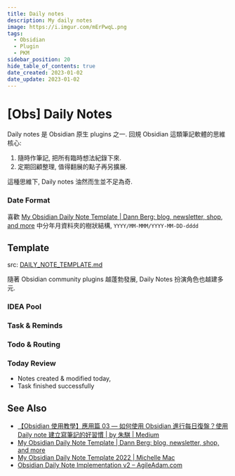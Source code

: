 ```yaml
---
title: Daily notes
description: My daily notes
image: https://i.imgur.com/mErPwqL.png
tags:
  - Obsidian
  - Plugin
  - PKM
sidebar_position: 20
hide_table_of_contents: true
date_created: 2023-01-02
date_update: 2023-01-02
---
```


# [Obs] Daily Notes

Daily notes 是 Obsidian 原生 plugins 之一.
回規 Obsidian 這類筆記軟體的思維核心:

1. 隨時作筆記, 把所有臨時想法紀錄下來.
2. 定期回顧整理, 值得翻展的點子再另擴展.

這種思維下, Daily notes 油然而生並不足為奇.

### Date Format

喜歡 [My Obsidian Daily Note Template | Dann Berg: blog, newsletter, shop, and more](https://dannb.org/blog/2022/obsidian-daily-note-template/)
中分年月資料夾的樹狀結構, `YYYY/MM-MMM/YYYY-MM-DD-dddd`

## Template

src: [DAILY_NOTE_TEMPLATE.md](https://raw.githubusercontent.com/kywk/kywk.github.io/_templates/DAILY_NOTE_TEMPLATE.md)

隨著 Obsidian community plugins 越蓬勃發展, Daily Notes 扮演角色也越建多元.

### IDEA Pool

### Task & Reminds

### Todo & Routing

### Today Review

- Notes created & modified today,
- Task finished successfully

## See Also

- [【Obsidian 使用教學】應用篇 03 — 如何使用 Obsidian 進行每日復盤？使用 Daily note 建立寫筆記的好習慣 | by 朱騏 | Medium](https://chuhenry.medium.com/obsidian-使用教學-應用篇-03-如何使用-obsidian-進行每日復盤-2285e313884d)
- [My Obsidian Daily Note Template | Dann Berg: blog, newsletter, shop, and more](https://dannb.org/blog/2022/obsidian-daily-note-template/)
- [My Obsidian Daily Note Template 2022 | Michelle Mac](https://heymichellemac.com/obsidian-daily-note-2022)
- [Obsidian Daily Note Implementation v2 – AgileAdam.com](https://agileadam.com/2022/07/obsidian-daily-note-implementation-v2/)
